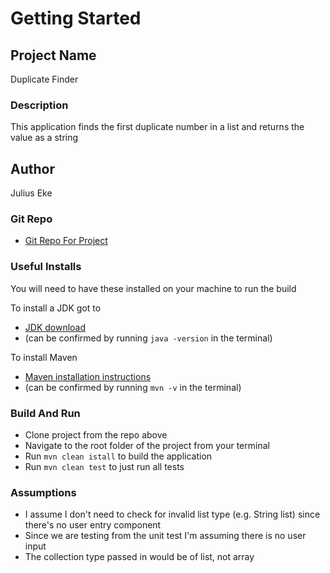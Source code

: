 # Getting Started
## Project Name
Duplicate Finder

### Description
This application finds the first duplicate number in a list and returns the value as a string

## Author
Julius Eke

### Git Repo
* [Git Repo For Project](https://github.com/timeTraveler27/mettle_demo.git)

### Useful Installs
You will need to have these installed on your machine to run the build

To install a JDK got to
* [JDK download](https://www.oracle.com/java/technologies/javase/jdk17-archive-downloads.html)
* (can be confirmed by running `java -version` in the terminal)

To install Maven
* [Maven installation instructions](https://maven.apache.org/install.html)
* (can be confirmed by running `mvn -v` in the terminal) 

### Build And Run
* Clone project from the repo above
* Navigate to the root folder of the project from your terminal 
* Run `mvn clean istall` to build the application
* Run `mvn clean test` to just run all tests

### Assumptions 
* I assume I don't need to check for invalid list type (e.g. String list) since there's no user entry component
* Since we are testing from the unit test I'm assuming there is no user input
* The collection type passed in would be of list, not array
